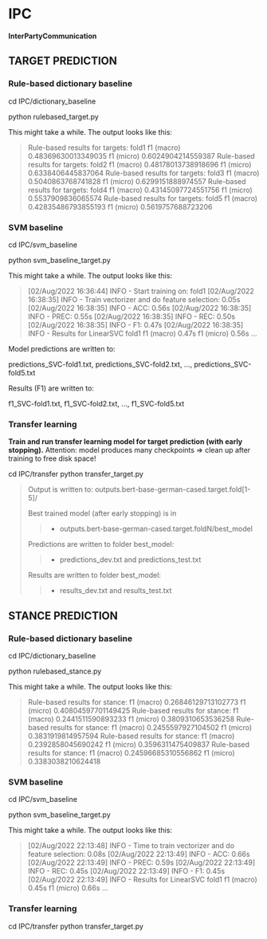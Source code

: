 # IPC
**InterPartyCommunication**



## TARGET PREDICTION 


### Rule-based dictionary baseline

cd IPC/dictionary_baseline

python rulebased_target.py 

This might take a while. The output looks like this:


> Rule-based results for targets:	 fold1 	f1 (macro) 0.48369630013349035 	f1 (micro) 0.6024904214559387
> Rule-based results for targets:	 fold2 	f1 (macro) 0.48178013738918696 	f1 (micro) 0.6338406445837064
> Rule-based results for targets:	 fold3 	f1 (macro) 0.5040863768741828 	f1 (micro) 0.6299151888974557
> Rule-based results for targets:	 fold4 	f1 (macro) 0.43145097724551756 	f1 (micro) 0.5537909836065574
> Rule-based results for targets:	 fold5 	f1 (macro) 0.42835486793855193 	f1 (micro) 0.5619757688723206


### SVM baseline 

cd IPC/svm_baseline

python svm_baseline_target.py 

This might take a while. The output looks like this:

>[02/Aug/2022 16:36:44] INFO - Start training on: fold1
>[02/Aug/2022 16:38:35] INFO - Train vectorizer and do feature selection: 0.05s
>[02/Aug/2022 16:38:35] INFO - ACC:  0.56s
>[02/Aug/2022 16:38:35] INFO - PREC: 0.55s
>[02/Aug/2022 16:38:35] INFO - REC:  0.50s
>[02/Aug/2022 16:38:35] INFO - F1:   0.47s
>[02/Aug/2022 16:38:35] INFO - Results for LinearSVC	fold1	f1 (macro) 0.47s	f1 (micro)  0.56s
>...


Model predictions are written to:

predictions_SVC-fold1.txt, predictions_SVC-fold2.txt, ..., predictions_SVC-fold5.txt

Results (F1) are written to:

f1_SVC-fold1.txt, f1_SVC-fold2.txt, ..., f1_SVC-fold5.txt



### Transfer learning

**Train and run transfer learning model for target prediction (with early stopping).**
   Attention: model produces many checkpoints => clean up after training to free disk space!

cd IPC/transfer
python transfer_target.py

> Output is written to: outputs.bert-base-german-cased.target.fold[1-5]/
> 
> Best trained model (after early stopping) is in 
>>	- outputs.bert-base-german-cased.target.foldN/best_model
>
> Predictions are written to folder best_model:
>>	- predictions_dev.txt and predictions_test.txt
>
> Results are written to folder best_model:
>>	- results_dev.txt and results_test.txt



## STANCE PREDICTION  

### Rule-based dictionary baseline

cd IPC/dictionary_baseline

python rulebased_stance.py

This might take a while. The output looks like this:

> Rule-based results for stance:	 	f1 (macro) 0.26846129713102773 	f1 (micro) 0.40804597701149425
> Rule-based results for stance:	 	f1 (macro) 0.2441511590893233 	f1 (micro) 0.3809310653536258
> Rule-based results for stance:	 	f1 (macro) 0.2455597927104502 	f1 (micro) 0.3831919814957594
> Rule-based results for stance:	 	f1 (macro) 0.2392858045690242 	f1 (micro) 0.3596311475409837
> Rule-based results for stance:	 	f1 (macro) 0.24596685310556862 	f1 (micro) 0.3383038210624418


### SVM baseline 

cd IPC/svm_baseline

python svm_baseline_target.py

This might take a while. The output looks like this:

> [02/Aug/2022 22:13:48] INFO - Time to train vectorizer and do feature selection: 0.08s
> [02/Aug/2022 22:13:49] INFO - ACC:  0.66s
> [02/Aug/2022 22:13:49] INFO - PREC: 0.59s
> [02/Aug/2022 22:13:49] INFO - REC:  0.45s
> [02/Aug/2022 22:13:49] INFO - F1:   0.45s
> [02/Aug/2022 22:13:49] INFO - Results for LinearSVC	fold1	f1 (macro) 0.45s	f1 (micro)  0.66s
> ...


### Transfer learning

cd IPC/transfer
python transfer_target.py


